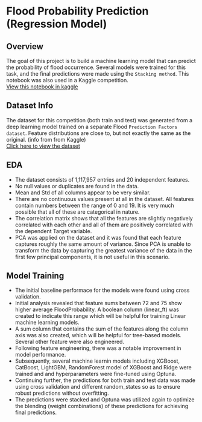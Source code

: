 # Flood Probability Prediction (Regression Model)

## Overview
The goal of this project is to build a machine learning model that can predict the probability of flood occurrence. Several models were trained for this task, and the final predictions were made using the `Stacking method`. This notebook was also used in a Kaggle competition.   
[View this notebook in kaggle](https://www.kaggle.com/code/arunl15/ensemble-model-xgb-lgbm-cbr-xgbrf-ridge)

## Dataset Info
The dataset for this competition (both train and test) was generated from a deep learning model trained on a separate Flood `Prediction Factors dataset`. Feature distributions are close to, but not exactly the same as the original. (info from from Kaggle)     
[Click here to view the dataset](https://www.kaggle.com/competitions/playground-series-s4e5/data)

## EDA
- The dataset consists of 1,117,957 entries and 20 independent features.
- No null values or duplicates are found in the data.
- Mean and Std of all columns appear to be very similar.
- There are no continuous values present at all in the dataset. All features contain numbers between the range of 0 and 19. It is very much possible that all of these are categorical in nature.
- The correlation matrix shows that all the features are slightly negatively correlated with each other and all of them are positively correlated with the dependent Target variable.
- PCA was applied on the dataset and it was found that each feature captures roughly the same amount of variance. Since PCA is unable to transform the data by capturing the greatest variance of the data in the first few principal components, it is not useful in this scenario.

## Model Training
- The initial baseline performace for the models were found using cross validation.
- Initial analysis revealed that feature sums between 72 and 75 show higher average FloodProbability. A boolean column (linear_ft) was created to indicate this range which will be helpful for training Linear machine learning models.
- A sum column that contains the sum of the features along the column axis was also created, which will be helpful for tree-based models. Several other feature were also engineered.
- Following feature engineering, there was a notable improvement in model performance.
- Subsequently, several machine learnin models including XGBoost, CatBoost, LightGBM, RandomForest model of XGBoost and Ridge were trained and and hyperparameters were fine-tuned using Optuna.
- Continuing further, the predictions for both train and test data was made using cross validation and different random_states so as to ensure robust predictions without overfitting.
- The predictions were stacked and Optuna was utilized again to optimize the blending (weight combinations) of these predictions for achieving final predictions.
